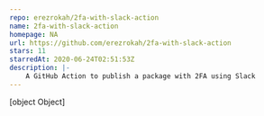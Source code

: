 ```yaml
---
repo: erezrokah/2fa-with-slack-action
name: 2fa-with-slack-action
homepage: NA
url: https://github.com/erezrokah/2fa-with-slack-action
stars: 11
starredAt: 2020-06-24T02:51:53Z
description: |-
    A GitHub Action to publish a package with 2FA using Slack
---
```


[object Object]
